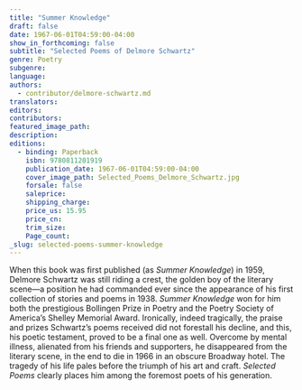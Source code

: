 ```yaml
---
title: "Summer Knowledge"
draft: false
date: 1967-06-01T04:59:00-04:00
show_in_forthcoming: false
subtitle: "Selected Poems of Delmore Schwartz"
genre: Poetry
subgenre:
language:
authors:
  - contributor/delmore-schwartz.md
translators:
editors:
contributors:
featured_image_path:
description:
editions:
  - binding: Paperback
    isbn: 9780811201919
    publication_date: 1967-06-01T04:59:00-04:00
    cover_image_path: Selected_Poems_Delmore_Schwartz.jpg
    forsale: false
    saleprice:
    shipping_charge:
    price_us: 15.95
    price_cn:
    trim_size:
    Page_count:
_slug: selected-poems-summer-knowledge
---
```


When this book was first published (as _Summer Knowledge_) in 1959, Delmore Schwartz was still riding a crest, the golden boy of the literary scene––a position he had commanded ever since the appearance of his first collection of stories and poems in 1938. _Summer Knowledge_ won for him both the prestigious Bollingen Prize in Poetry and the Poetry Society of America’s Shelley Memorial Award. Ironically, indeed tragically, the praise and prizes Schwartz’s poems received did not forestall his decline, and this, his poetic testament, proved to be a final one as well. Overcome by mental illness, alienated from his friends and supporters, he disappeared from the literary scene, in the end to die in 1966 in an obscure Broadway hotel. The tragedy of his life pales before the triumph of his art and craft. _Selected Poems_ clearly places him among the foremost poets of his generation.

